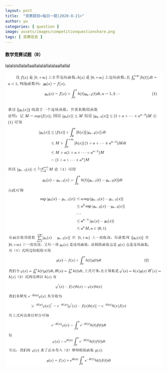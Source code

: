 ```yaml
---
layout: post
title:  "竞赛题目<每日一题|2020-8-21>"
author: yw
categories: [ question ]
image: assets/images/competitionquestionshare.png
tags: [ 竞赛信息 ]
---
```


#### 数学竞赛试题（8）

lalalslsllalallaallalalallalalaallallal

<img src="../assets/images/competitionquestion8_1.png" alt="">

<img src="../assets/images/competitionquestion8_2.png" alt="">